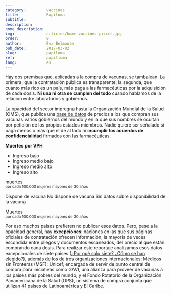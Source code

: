 ```yaml
---
category:         vaccines
title:            Papiloma
subtitle:         
description:      
home_description: 
img:              articles/home-vaccines-prices.jpg
order:            0
author:           Eva Belmonte
pub_date:         2017-03-02
slug:             papiloma
ref:              papilloma
lang:             es
---
```


<div class="container page-content" markdown="1">
<div class="page-content-container" markdown="1">

Hay dos premisas que, aplicadas a la compra de vacunas, se tambalean. La primera, que la contratación pública es transparente; la segunda, que cuanto más rico es un país, más paga a las farmacéuticas por la adquisición de cada dosis. **Ni una ni otra se cumplen del todo** cuando hablamos de la relación entre laboratorios y gobiernos. 

La opacidad del sector impregna hasta la Organización Mundial de la Salud (OMS), que publica una [base de datos](http://www.who.int/immunization/programmes_systems/procurement/v3p/platform/module1/en/) de precios a los que compran sus vacunas varios gobiernos del mundo y en la que sus nombres se ocultan por petición de los propios estados miembros. Nadie quiere ser señalado si paga menos o más que el de al lado ni **incumplir los acuerdos de confidencialidad** firmados con las farmacéuticas.

</div>
<div id="vaccine-vph-container-graph" class="graph-container">
  <p class="graph-container-caption" style="margin-bottom: 0"><strong>Muertes por VPH</strong></p>
  <div id="vaccine-vph-graph" class="scatterplot-graph">
    <ul class="x-legend">
      <li>Ingreso bajo</li>
      <li>Ingreso medio bajo</li>
      <li>Ingreso medio alto</li>
      <li>Ingreso alto</li>
    </ul>
    <div class="tooltip top" role="tooltip">
      <div class="tooltip-arrow"></div>
      <div class="tooltip-inner">
        <p class="title"></p>
        <p class="description"><strong><span class="value-y"></span></strong> muertes <br/><small>por cada 100.000 mujeres mayores de 30 años</small></p>
        <p class="description vaccine">
          <span class="vaccine-1">Dispone de vacuna</span>
          <span class="vaccine-0">No dispone de vacuna</span>
          <span class="vaccine-">Sin datos sobre disponibilidad de la vacuna</span>
        </p>
      </div>
    </div>
  </div>
  <div class="label-y">Muertes <br/><small>por cada 100.000 mujeres mayores de 30 años</small></div>
</div>
<div class="page-content-container" markdown="1">

Por eso muchos países prefieren no publicar esos datos. Pero, pese a la opacidad general, hay **excepciones**: naciones en las que sus páginas oficiales de contratación ofrecen información, la mayoría de veces escondida entre pliegos y documentos escaneados, del precio al que están comprando cada dosis. Para realizar este reportaje analizamos esos datos excepcionales de siete países ([¿Por qué solo siete? ¿Cómo se han elegido?](/vaccines/nosotros/#precios)), además de los de tres organizaciones internacionales: Médicos sin Fronteras (MSF); Unicef, encargada de servir de punto central de compra para iniciativas como GAVI, una alianza para proveer de vacunas a los países más pobres del mundo; y el Fondo Rotatorio de la Organización Panamericana de la Salud (OPS), un sistema de compra conjunta que utilizan 41 países de Latinoamérica y El Caribe. 

  </div>
</div>